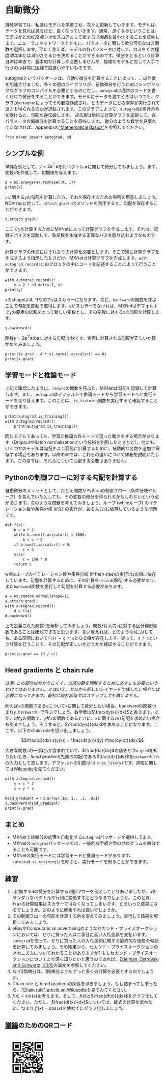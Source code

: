 # 自動微分

機械学習では、私達はモデルを学習させ、次々と更新していきます。モデルは、データを見れば見るほど、良くなっていきます。通常、*良くなる*ということは、モデルがどの程度*悪いか*をスコアとして表す*ロス関数*を最小化することを意味します。ニューラルネットワークとともに、パラメータに関して微分可能なロス関数を選択します。平たく言えば、モデルの各パラメータに対して、ロスをどの程度*増加*または*減少*させるかを決めることができるのです。微分をとるという計算自体は率直で、基本的な計算しか必要しませんが、複雑なモデルに対して人手で行うのは非常に困難で間違いやすいものです。

autogradというパッケージは、自動で微分を計算することによって、この作業を加速させました。多くの他のライブラリが、自動微分を行うためにシンボリックなグラフのコンパイルを必要とするのに対し、`autograd`は通常のコードを書くだけで微分をすることができます。モデルにデータを渡すときはいつでも、グラフが`autograd`によってその都度作成され、どのデータにどの演算が実行されて出力を得られるのかが追跡されます。このグラフによって、`autograd`は実行命令を受けると、勾配を逆伝搬します。
*逆伝搬*は単純に計算グラフを追跡して、各パラメータの偏微分を計算することを意味します。
微分のような数学を見慣れていなければ、Appendixの[“Mathematical Basics”](../chapter_appendix/math.md)を参照してください。

```{.python .input  n=1}
from mxnet import autograd, nd
```

## シンプルな例

単純な例として、$y = 2\mathbf{x}^{\top}\mathbf{x}$を列ベクトル $\mathbf{x}$に関して微分してみましょう。まず、変数`x`を作成して、初期値を与えます。

```{.python .input  n=2}
x = nd.arange(4).reshape((4, 1))
print(x)
```

``x``に関する``y``の勾配を計算したら、それを保存するための場所を用意しましょう。NDArrayに対して、``attach_grad()``のメソッドを利用すると、勾配を保存することができます。


```{.python .input  n=3}
x.attach_grad()
```

ここで``y``を計算するためにMXNetによって計算グラフを作成します。それは、記録デバイスを起動して、各変数を生成する正確なパスを取り込むようなものです。

計算グラフの作成にはそれなりの計算を必要とします。そこで陽に計算グラフを作成するよう指示したときだけ、MXNetは計算グラフを作成します。``with autograd.record():``のブロックの中にコードを記述することによって行うことができます。


```{.python .input  n=4}
with autograd.record():
    y = 2 * nd.dot(x.T, x)
print(y)
```

`x`のshapeは(4, 1)なので`y`はスカラーになります。次に、`backward`の関数を呼ぶことで勾配を自動で取得します。`y`がスカラーでなければ、MXNetはデフォルトで`y`の要素の総和をとって新しい変数とし、その変数に対する`x`の勾配を計算します。

```{.python .input  n=5}
y.backward()
```

関数$y = 2\mathbf{x}^{\top}\mathbf{x}$の$\mathbf{x}$に対する勾配は$4\mathbf{x}$です。実際に計算される勾配が正しいか確かめてみましょう。

```{.python .input  n=6}
print((x.grad - 4 * x).norm().asscalar() == 0)
print(x.grad)
```

## 学習モードと推論モード

上記で確認したように、`record`の関数を呼ぶと、MXNetは勾配を記録して計算します。また、
`autograd`はデフォルトで推論モードから学習モードへと実行モードを切り替えます。このことは、`is_training`関数を実行すると確認することができます。

```{.python .input  n=7}
print(autograd.is_training())
with autograd.record():
    print(autograd.is_training())
```

同じモデルであっても、学習と推論の各モードで違った動きをする場合があります（DropoutやBatch normalizationという技術を利用したときなど）。他にも、いくつかのモデルは勾配をより容易に計算するために、補助的な変数を追加で保存する場合もあります。以降の章では、これらの違いについて詳細を説明いたします。この章では、それらについて心配する必要はありません。


## Pythonの制御フローに対する勾配を計算する

自動微分のメリットとして、たとえ関数がPythonの制御フロー（条件分岐やループ）を含んでいたとしても、その変数の微分を得られるかもしれないという点があります。次のような問題を考えてみましょう。ループ (whileループ) のイテレーション数や条件分岐 (if文) の実行が、ある入力`b`に依存しているような問題です。


```{.python .input  n=8}
def f(a):
    b = a * 2
    while b.norm().asscalar() < 1000:
        b = b * 2
    if b.sum().asscalar() > 0:
        c = b
    else:
        c = 100 * b
    return c
```

whileループのイテレーション数や条件分岐 (if then else)の実行は`a`の値に依存しています。勾配を計算するために、その計算を`record`(保存)する必要があり、また`backward`関数を実行して勾配を計算する必要があります。

```{.python .input  n=9}
a = nd.random.normal(shape=1)
a.attach_grad()
with autograd.record():
    d = f(a)
d.backward()
```

上で定義された関数`f`を解析してみましょう。関数`f`は入力`a`に対する区分線形関数であることは確認できると思います。言い換えれば、どのような`a`に対しても、ある区間において`f(a) = g * a`となる値が存在します。従って、`d / a`という計算を行うことで、その勾配が正しいかどうかを検証することができます。

```{.python .input  n=10}
print(a.grad == (d / a))
```

## Head gradients と chain rule

*注意: この部分はわかりにくく、以降の節を理解するために必ずしも必要というわけではありません。とはいえ、ゼロから新しいレイヤーを作成したい場合には必要になってきます。最初に読む段階ではスキップしても構いません。*

例えば`x`の関数である`y`について`x`に関して微分したい場合、backwardの関数つまり`y.backward()`で呼ぶでしょう。数学者は$\frac{dy(x)}{dx}$と書きます。また、`z`が`y`の関数で、`y`が`x`の関数であるときに、`x`に関する`z`の勾配を求めたい場合もあるでしょう。そうすると、$\frac{dy(x)}{dx}$を求めることになります。ここで、以下のchain ruleを思い出しましょう。

$$\frac{d}{dx} z(y(x)) = \frac{dz(y)}{dy} \frac{dy(x)}{dx}.$$

大きな関数``z``の一部に``y``が含まれていて、$\frac{dz}{dx}$の値をもつ``x.grad``を知りたいとき、*head gradient*(先頭の勾配)である$\frac{dz}{dy}$を``backward()``への入力として渡します。デフォルトの引数は``nd.ones_like(y)``です。詳細に関しては[Wikipedia](https://en.wikipedia.org/wiki/Chain_rule)を見てください。

```{.python .input  n=11}
with autograd.record():
    y = x * 2
    z = y * x

head_gradient = nd.array([10, 1., .1, .01])
z.backward(head_gradient)
print(x.grad)
```

## まとめ

* MXNetでは微分の処理を自動化する`autograd`パッケージを提供してます。
* MXNetの`autograd`パッケージでは、一般的な手続き型のプログラムを微分することも可能です。
* MXNetの実行モードには学習モードと推論モードがあります。`autograd.is_training()`を呼ぶと、実行モードを知ることができます。

## 練習

1. `a`に関する`d`の微分を計算する制御フローを例としてとりあげましたが、`a`をランダムなベクトルや行列に変更するとどうなるでしょうか。このとき、`f(a)`の計算結果はスカラーではなくなってしまいます。どういった結果になるでしょうか。どのように解析すれば良いでしょうか。
1. その制御フローの勾配を計算する例を変えてみましょう。実行して結果を解析してみましょう。
1. eBayやComputational advertisingのようなセカンド・プライスオークションにおいては、せりに買った人は二番目に高い入札金額を支払います。`autograd`を使って、せりに買った人の入札金額に関する最終的な価格の勾配を計算してみましょう。その結果から、セカンド・プライスオークションのメカニズムについてわかることがありますか? もしセカンド・プライスオークションについてより深く知りたいと思うのであれば、[Edelman, Ostrovski and Schwartz, 2005](https://www.benedelman.org/publications/gsp-060801.pdf)の論文を参照してください。
1. なぜ2階微分は、1階微分よりもずっと多くの計算を必要とするのでしょうか。
1. Chain rule と head gradientの関係を導きましょう。もし詰まってしまったら、["Chain rule" article on Wikipedia](https://en.wikipedia.org/wiki/Chain_rule)を見てみてください。
1. $f(x) = \sin(x)$を考えます。そして、$f(x)$と$\frac{df(x)}{dx}$をグラフ化してください。ただし、$\frac{df(x)}{dx}$については、数式の計算を使わない、つまり $f'(x) = \cos(x)$を使わずにグラフ化しましょう。

## [議論](https://discuss.mxnet.io/t/2318)のためのQRコード

![](../img/qr_autograd.svg)

